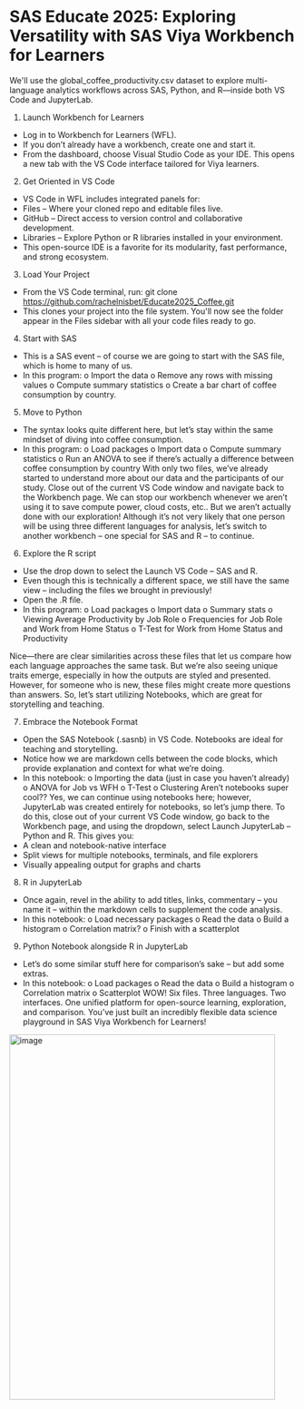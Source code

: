 # SAS Educate 2025: Exploring Versatility with SAS Viya Workbench for Learners

We'll use the global_coffee_productivity.csv dataset to explore multi-language analytics workflows across SAS, Python, and R—inside both VS Code and JupyterLab.
1. Launch Workbench for Learners
* Log in to Workbench for Learners (WFL).
*	If you don’t already have a workbench, create one and start it.
*	From the dashboard, choose Visual Studio Code as your IDE. This opens a new tab with the VS Code interface tailored for Viya learners.

2.	Get Oriented in VS Code
*	VS Code in WFL includes integrated panels for:
* Files – Where your cloned repo and editable files live.
* GitHub – Direct access to version control and collaborative development.
* Libraries – Explore Python or R libraries installed in your environment.
*	This open-source IDE is a favorite for its modularity, fast performance, and strong ecosystem.

3.	Load Your Project
*	From the VS Code terminal, run:
git clone https://github.com/rachelnisbet/Educate2025_Coffee.git
*	This clones your project into the file system. You'll now see the folder appear in the Files sidebar with all your code files ready to go.

4.	Start with SAS
*	This is a SAS event – of course we are going to start with the SAS file, which is home to many of us.
*	In this program:
o	Import the data
o	Remove any rows with missing values
o	Compute summary statistics
o	Create a bar chart of coffee consumption by country.

5.	Move to Python
*	The syntax looks quite different here, but let’s stay within the same mindset of diving into coffee consumption. 
*	In this program:
o	Load packages
o	Import data
o	Compute summary statistics
o	Run an ANOVA to see if there’s actually a difference between coffee consumption by country
With only two files, we’ve already started to understand more about our data and the participants of our study. Close out of the current VS Code window and navigate back to the Workbench page. We can stop our workbench whenever we aren’t using it to save compute power, cloud costs, etc..
But we aren’t actually done with our exploration!
Although it’s not very likely that one person will be using three different languages for analysis, let’s switch to another workbench – one special for SAS and R – to continue.
6.	Explore the R script
*	Use the drop down to select the Launch VS Code – SAS and R.
*	Even though this is technically a different space, we still have the same view – including the files we brought in previously!
*	Open the .R file.
*	In this program:
o	Load packages
o	Import data
o	Summary stats
o	Viewing Average Productivity by Job Role
o	Frequencies for Job Role and Work from Home Status
o	T-Test for Work from Home Status and Productivity

Nice—there are clear similarities across these files that let us compare how each language approaches the same task. But we’re also seeing unique traits emerge, especially in how the outputs are styled and presented. 
However, for someone who is new, these files might create more questions than answers. So, let’s start utilizing Notebooks, which are great for storytelling and teaching.

7.	Embrace the Notebook Format
*	Open the SAS Notebook (.sasnb) in VS Code. Notebooks are ideal for teaching and storytelling.
*	Notice how we are markdown cells between the code blocks, which provide explanation and context for what we’re doing.
*	In this notebook:
o	Importing the data (just in case you haven’t already)
o	ANOVA for Job vs WFH
o	T-Test
o	Clustering
Aren’t notebooks super cool?? Yes, we can continue using notebooks here; however, JupyterLab was created entirely for notebooks, so let’s jump there.
To do this, close out of your current VS Code window, go back to the Workbench page, and using the dropdown, select Launch JupyterLab – Python and R. This gives you:
*	A clean and notebook-native interface
*	Split views for multiple notebooks, terminals, and file explorers
*	Visually appealing output for graphs and charts

8.	R in JupyterLab
*	Once again, revel in the ability to add titles, links, commentary – you name it – within the markdown cells to supplement the code analysis.
*	In this notebook:
o	Load necessary packages
o	Read the data
o	Build a histogram
o	Correlation matrix?
o	Finish with a scatterplot
9.	Python Notebook alongside R in JupyterLab
*	Let’s do some similar stuff here for comparison’s sake – but add some extras.
*	In this notebook:
o	Load packages
o	Read the data
o	Build a histogram
o	Correlation matrix
o	Scatterplot
WOW! Six files. Three languages. Two interfaces. One unified platform for open-source learning, exploration, and comparison. You’ve just built an incredibly flexible data science playground in SAS Viya Workbench for Learners!
<img width="468" height="644" alt="image" src="https://github.com/user-attachments/assets/247b4be8-0136-49d7-8adf-2d3fe1d21a6c" />
